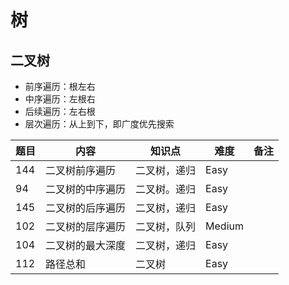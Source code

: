 # 树
## 二叉树
* 前序遍历：根左右
* 中序遍历：左根右
* 后续遍历：左右根
* 层次遍历：从上到下，即广度优先搜索


题目|内容|知识点|难度|备注
---|---|---|---|---
144|二叉树前序遍历|二叉树，递归|Easy|
94|二叉树的中序遍历|二叉树。递归|Easy|
145|二叉树的后序遍历|二叉树，递归|Easy|
102|二叉树的层序遍历|二叉树，队列|Medium
104|二叉树的最大深度|二叉树，递归|Easy
112|路径总和|二叉树|Easy